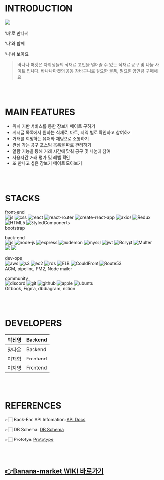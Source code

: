 # INTRODUCTION
![](https://media.discordapp.net/attachments/932979492937420820/941171341141344296/logo_.png)
<br /><br />
‘바’로 만나서

‘나’와 함께

‘나’눠 보아요

>바나나 마켓은 자취생들의 식재료 고민을 덜어줄 수 있는 식재료 공구 및 나눔 사이트 입니다.
바나나마켓의 공동 장바구니로 필요한 물품, 필요한 양만큼 구매해요


<br /><br />
# MAIN FEATURES
- 위치 기반 서비스를 통한 장보기 메이트 구하기 
- 게시글 목록에서 원하는 식재료, 마트, 지역 별로 확인하고 참여하기 
- 거래를 희망하는 유저와 채팅으로 소통하기
- 관심 가는 공구 포스팅 목록을 따로 관리하기 
- 알람 기능을 통해 거래 시간에 맞춰 공구 및 나눔에 참여
- 사용자간 거래 평가 및 레벨 확인
- 또 만나고 싶은 장보기 메이트 모아보기


<br /><br />
# STACKS
front-end <br />
![js](https://img.shields.io/badge/JavaScript-F7DF1E?style=flat-square&logo=JavaScript&logoColor=black) 
![css](https://img.shields.io/badge/CSS-1572B6?style=flat-square&logo=CSS3&logoColor=black) 
![react](https://img.shields.io/badge/React-61DAFB?style=flat-square&logo=React&logoColor=black) 
![react-router](https://img.shields.io/badge/React%20Router-CA4245?style=flat-square&logo=ReactRouter&logoColor=black) 
![create-react-app](https://img.shields.io/badge/Create%20React%20App-09D3AC?style=flat-square&logo=CreateReactApp&logoColor=black) 
![axios](https://img.shields.io/badge/Axios-512ad0?style=flat-square&logo=axios&logoColor=black) 
![Redux](https://img.shields.io/badge/Redux-764ABC?style=flat-square&logo=Redux&logoColor=black) 
![HTML5](https://img.shields.io/badge/HTML5-E34F26?style=flat-square&logo=HTML5&logoColor=black) 
![StyledComponents](https://img.shields.io/badge/StyledComponents-DB7093?style=flat-square&logo=StyledComponents&logoColor=black) 
<br />
bootstrap
<br />

back-end <br />
![js](https://img.shields.io/badge/JavaScript-F7DF1E?style=flat-square&logo=JavaScript&logoColor=black) 
![node-js](https://img.shields.io/badge/Node%20Js-339933?style=flat-square&logo=Node.Js&logoColor=black) 
![express](https://img.shields.io/badge/Express-EEEEEE?style=flat-square&logo=Express&logoColor=black) 
![nodemon](https://img.shields.io/badge/Nodemon-76D04B?style=flat-square&logo=Nodemon&logoColor=black) 
![mysql](https://img.shields.io/badge/MySQL-4479A1?style=flat-square&logo=MySQL&logoColor=black) 
![jwt](https://img.shields.io/badge/JWT-FFB3C7?style=flat-square&logo=JSONWebTokens&logoColor=black) 
![Bcrypt](https://img.shields.io/badge/Bcrypt-DEB887?style=flat-square&logo=Bcrypt&logoColor=black)
![Multer](https://img.shields.io/badge/Multer-00FF00?style=flat-square&logo=Multer&logoColor=black)
<br />
<img src="https://img.shields.io/badge/Socket.io-010101?style=for-the-badge&logo=Socket.io&logoColor=white">
<img src="https://img.shields.io/badge/Sequelize-52B0E7?style=for-the-badge&logo=Sequelize&logoColor=white">

dev-ops <br />
![aws](https://img.shields.io/badge/AWS-232F3E?style=flat-square&logo=AmazonAWS&logoColor=FF9900) 
![s3](https://img.shields.io/badge/S3-569A31?style=flat-square&logo=AmazonS3&logoColor=black) 
![ec2](https://img.shields.io/badge/EC2-FF9900?style=flat-square&logo=AmazonEC2&logoColor=black) 
![rds](https://img.shields.io/badge/RDS-0078D2?style=flat-square&logo=AmazonRDS&logoColor=black) 
![ELB](https://img.shields.io/badge/ELB-3CB371?style=flat-square&logo=AmazonELB&logoColor=black) 
![CouldFront](https://img.shields.io/badge/CouldFront-48D1CC?style=flat-square&logo=AmazonCouldFront&logoColor=black) 
![Route53](https://img.shields.io/badge/Route53-9400D3?style=flat-square&logo=AmazonRoute53&logoColor=black)
<br />
ACM, pipeline, PM2, Node mailer
<br />

community   <br />
![discord](https://img.shields.io/badge/discord-5865F2?style=flat-square&logo=Discord&logoColor=black) 
![git](https://img.shields.io/badge/Git-F05032?style=flat-square&logo=Git&logoColor=black) 
![github](https://img.shields.io/badge/Github-181717?style=flat-square&logo=Github&logoColor=white) 
![apple](https://img.shields.io/badge/MacOS-000000?style=flat-square&logo=Apple&logoColor=white) 
![ubuntu](https://img.shields.io/badge/Ubuntu-E95420?style=flat-square&logo=Ubuntu&logoColor=black) 
<br />
Gitbook, Figma, dbdiagram, notion

<br /><br />
# DEVELOPERS
  | 박신영 | Backend |
  | --- | --- |
  | 양다은 | Backend |
  | 이재협 | Frontend |
  | 이지영 | Frontend |

<br /><br />
# REFERENCES
👉🏻 Back-End API Infomation: [API Docs]()

👉🏻 DB Schema: [DB Schema]()

👉🏻 Prototye: [Prototype]()

<br /><br />
  ## [👉Banana-market WIKI 바로가기](https://github.com/codestates/Banana-market/wiki)
